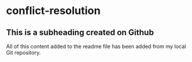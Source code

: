 # conflict-resolution

## This is a subheading created on Github

All of this content added to the readme file has been added from my local Git repository.
